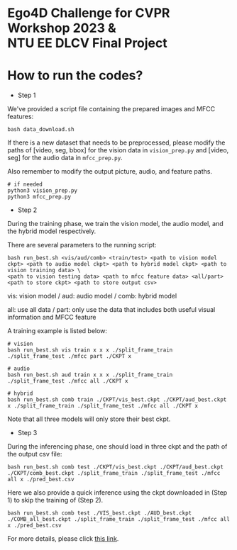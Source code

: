 # Ego4D Challenge for CVPR Workshop 2023 & <br> NTU EE DLCV Final Project
# How to run the codes?
* Step 1

We've provided a script file containing the prepared images and MFCC features:

```shell script=
bash data_download.sh
```

If there is a new dataset that needs to be preprocessed, please modify the paths of [video, seg, bbox] for the vision data in <code>vision_prep.py</code> and [video, seg] for the audio data in <code>mfcc_prep.py</code>.

Also remember to modify the output picture, audio, and feature paths.

```shell script=
# if needed
python3 vision_prep.py
python3 mfcc_prep.py
```

* Step 2

During the training phase, we train the vision model, the audio model, and the hybrid model respectively.

There are several parameters to the running script:

```shell script=
bash run_best.sh <vis/aud/comb> <train/test> <path to vision model ckpt> <path to audio model ckpt> <path to hybrid model ckpt> <path to vision training data> \
<path to vision testing data> <path to mfcc feature data> <all/part> <path to store ckpt> <path to store output csv>
```

vis: vision model  /  aud: audio model  /  comb: hybrid model

all: use all data  /  part: only use the data that includes both useful visual information and MFCC feature

A training example is listed below:

```shell script=
# vision
bash run_best.sh vis train x x x ./split_frame_train ./split_frame_test ./mfcc part ./CKPT x

# audio
bash run_best.sh aud train x x x ./split_frame_train ./split_frame_test ./mfcc all ./CKPT x

# hybrid
bash run_best.sh comb train ./CKPT/vis_best.ckpt ./CKPT/aud_best.ckpt x ./split_frame_train ./split_frame_test ./mfcc all ./CKPT x
```

Note that all three models will only store their best ckpt.

* Step 3

During the inferencing phase, one should load in three ckpt and the path of the output csv file:

```shell script=
bash run_best.sh comb test ./CKPT/vis_best.ckpt ./CKPT/aud_best.ckpt ./CKPT/comb_best.ckpt ./split_frame_train ./split_frame_test ./mfcc all x ./pred_best.csv
```

Here we also provide a quick inference using the ckpt downloaded in (Step 1) to skip the training of (Step 2).

```shell script=
bash run_best.sh comb test ./VIS_best.ckpt ./AUD_best.ckpt ./COMB_all_best.ckpt ./split_frame_train ./split_frame_test ./mfcc all x ./pred_best.csv
```

For more details, please click [this link](https://docs.google.com/presentation/d/1Y-gwBmucYgbWLLk-u6coHi7LybFLXgA9gV8KiOiKShI/edit?usp=sharing).
